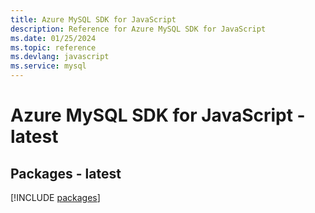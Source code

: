 ```yaml
---
title: Azure MySQL SDK for JavaScript
description: Reference for Azure MySQL SDK for JavaScript
ms.date: 01/25/2024
ms.topic: reference
ms.devlang: javascript
ms.service: mysql
---
```

# Azure MySQL SDK for JavaScript - latest
## Packages - latest
[!INCLUDE [packages](mysql-index.md)]